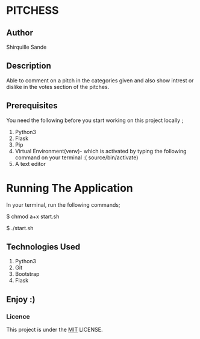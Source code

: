 # PITCHESS

## Author
Shirquille Sande        

## Description  
Able to comment on a pitch in the categories given and also show intrest or dislike in the votes section  of the pitches. 

## Prerequisites
You need the following before you start working on this project locally ;

1. Python3       
2. Flask            
3. Pip             
4. Virtual Environment(venv)- which is activated by typing the following command on your terminal :( source/bin/activate)     
5. A text editor 

# Running The Application
In your terminal, run the following commands;
 
 $ chmod a+x start.sh

 $ ./start.sh

## Technologies Used

1. Python3
2. Git 
3. Bootstrap
4. Flask

## Enjoy :)

### Licence
This project is under the  [MIT](license) LICENSE.

